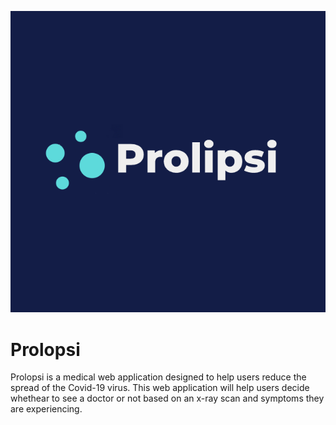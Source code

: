 <p align="center">
  <img src="https://github.com/KevinT02/Covid-Identifier/blob/main/logo.png">
</p>



# Prolopsi
Prolopsi is a medical web application designed to help users reduce the spread of the Covid-19 virus. This web application will help users decide whethear to see a doctor or not based on an x-ray scan and symptoms they are experiencing. 



